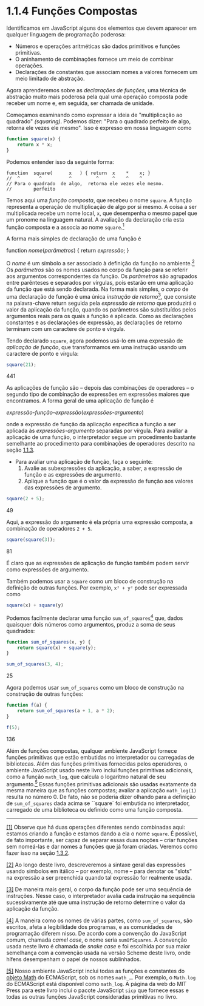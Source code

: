 # 1.1.4 Funções Compostas

Identificamos em JavaScript alguns dos elementos que devem aparecer em qualquer linguagem de programação poderosa:

- Números e operações aritméticas são dados primitivos e funções primitivas.
- O aninhamento de combinações fornece um meio de combinar operações.
- Declarações de constantes que associam nomes a valores fornecem um meio limitado de abstração.

Agora aprenderemos sobre as *declarações de funções*, uma técnica de abstração muito mais poderosa pela qual uma operação composta pode receber um nome e, em seguida, ser chamada de unidade.

Começamos examinando como expressar a ideia de "multiplicação ao quadrado" *(squaring)*. Podemos dizer: "Para o quadrado perfeito de algo, retorna ele vezes ele mesmo". Isso é expresso em nossa linguagem como

```js
function square(x) {
    return x * x;
}
```

Podemos entender isso da seguinte forma:

```
function  square(      x   ) { return  x    *    x; }
//  ^       ^          ^         ^     ^    ^    ^
// Para o quadrado  de algo,  retorna ele vezes ele mesmo.
//        perfeito
```

<a name="#footnote-link-1"></a>
Temos aqui uma *função composta*, que recebeu o nome `square`. A função representa a operação de multiplicação de algo por si mesmo. A coisa a ser multiplicada recebe um nome local, `x`, que desempenha o mesmo papel que um pronome na linguagem natural. A avaliação da declaração cria esta função composta e a associa ao nome `square`.[<sup>1</sup>](#footnote-1)

A forma mais simples de declaração de uma função é

  function *nome*(*parâmetros*) { return *expressão*; }

<a name="#footnote-link-2"></a> <a name="#footnote-link-3"></a>
O *nome* é um símbolo a ser associado à definição da função no ambiente.[<sup>2</sup>](#footnote-2) Os *parâmetros* são os nomes usados no corpo da função para se referir aos argumentos correspondentes da função. Os *parâmetros* são agrupados entre parênteses e separados por vírgulas, pois estarão em uma aplicação da função que está sendo declarada. Na forma mais simples, o *corpo* de uma declaração de função é uma única *instrução de retorno*[<sup>3</sup>](#footnote-3), que consiste na palavra-chave return seguida pela *expressão de retorno* que produzirá o valor da aplicação da função, quando os parâmetros são substituídos pelos argumentos reais para os quais a função é aplicada. Como as declarações constantes e as declarações de expressão, as declarações de retorno terminam com um caractere de ponto e vírgula.

Tendo declarado `square`, agora podemos usá-lo em uma expressão de *aplicação de função*, que transformamos em uma instrução usando um caractere de ponto e vírgula:

```js
square(21); 
```
441

As aplicações de função são – depois das combinações de operadores – o segundo tipo de combinação de expressões em expressões maiores que encontramos. A forma geral de uma aplicação de função é

*expressão-função*-*expressão*(*expressões-argumento*)

onde a expressão de função da aplicação especifica a função a ser aplicada às *expressões-argumento* separadas por vírgula. Para avaliar a aplicação de uma função, o interpretador segue um procedimento bastante semelhante ao procedimento para combinações de operadores descrito na seção [1.1.3](1.1.3.md).

- Para avaliar uma aplicação de função, faça o seguinte:
   1. Avalie as subexpressões da aplicação, a saber, a expressão de função e as expressões de argumento.
   2. Aplique a função que é o valor da expressão de função aos valores das expressões de argumento.

```js
square(2 + 5); 
```
49

Aqui, a expressão do argumento é ela própria uma expressão composta, a combinação de operadores `2 + 5`.

```js
square(square(3)); 
```
81

É claro que as expressões de aplicação de função também podem servir como expressões de argumento.

Também podemos usar a `square` como um bloco de construção na definição de outras funções. Por exemplo, `x² + y²` pode ser expressada como

```js
square(x) + square(y)
```

<a name="#footnote-link-4"></a>
Podemos facilmente declarar uma função `sum_of_squares`[<sup>4</sup>](#footnote-4) que, dados quaisquer dois números como argumentos, produz a soma de seus quadrados:

```js
function sum_of_squares(x, y) {
    return square(x) + square(y);
}
```
```js
sum_of_squares(3, 4); 
```
25

Agora podemos usar `sum_of_squares` como um bloco de construção na construção de outras funções:

```js
function f(a) {
    return sum_of_squares(a + 1, a * 2);
}
```
```js
f(5);
``` 
136

<a name="#footnote-link-5"></a>
Além de funções compostas, qualquer ambiente JavaScript fornece funções primitivas que estão embutidas no interpretador ou carregadas de bibliotecas. Além das funções primitivas fornecidas pelos operadores, o ambiente JavaScript usado neste livro inclui funções primitivas adicionais, como a função `math_log`, que calcula o logaritmo natural de seu argumento.[<sup>5</sup>](#footnote-5) Essas funções primitivas adicionais são usadas exatamente da mesma maneira que as funções compostas; avaliar a aplicação `math_log(1)` resulta no número 0. De fato, não se poderia dizer olhando para a definição de `sum_of_squares` dada acima se ``square` foi embutida no interpretador, carregado de uma biblioteca ou definido como uma função composta.

----

<a name="#footnote-1"></a> [[1]](#footnote-link-1) Observe que há duas operações diferentes sendo combinadas aqui: estamos criando a função e estamos dando a ela o nome `square`. É possível, de fato importante, ser capaz de separar essas duas noções – criar funções sem nomeá-las e dar nomes a funções que já foram criadas. Veremos como fazer isso na seção [1.3.2](1.3.2.md).

<a name="#footnote-2"></a> [[2]](#footnote-link-2) Ao longo deste livro, descreveremos a sintaxe geral das expressões usando símbolos em itálico – por exemplo, nome – para denotar os "slots" na expressão a ser preenchida quando tal expressão for realmente usada.

<a name="#footnote-3"></a> [[3]](#footnote-link-3) De maneira mais geral, o corpo da função pode ser uma sequência de instruções. Nesse caso, o interpretador avalia cada instrução na sequência sucessivamente até que uma instrução de retorno determine o valor da aplicação da função.

<a name="#footnote-4"></a> [[4]](#footnote-link-4) A maneira como os nomes de várias partes, como `sum_of_squares`, são escritos, afeta a legibilidade dos programas, e as comunidades de programação diferem nisso. De acordo com a convenção do JavaScript comum, chamada *camel case*, o nome seria `sumOfSquares`. A convenção usada neste livro é chamada de *snake case* e foi escolhida por sua maior semelhança com a convenção usada na versão Scheme deste livro, onde hífens desempenham o papel de nossos sublinhados.

<a name="#footnote-5"></a> [[5]](#footnote-link-5) Nosso ambiente JavaScript inclui todas as funções e constantes do [objeto Math](https://www.ecma-international.org/ecma-262/9.0/index.html#sec-math-object) do ECMAScript, sob os nomes `math_…`. Por exemplo, o `Math.log` do ECMAScript está disponível como `math_log`. A página da web do MIT Press para este livro inclui o pacote JavaScript `sicp` que fornece essas e todas as outras funções JavaScript consideradas primitivas no livro.
